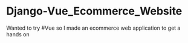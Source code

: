# Django-Vue_Ecommerce_Website
Wanted to try #Vue so I made an ecommerce web application to get a hands on
